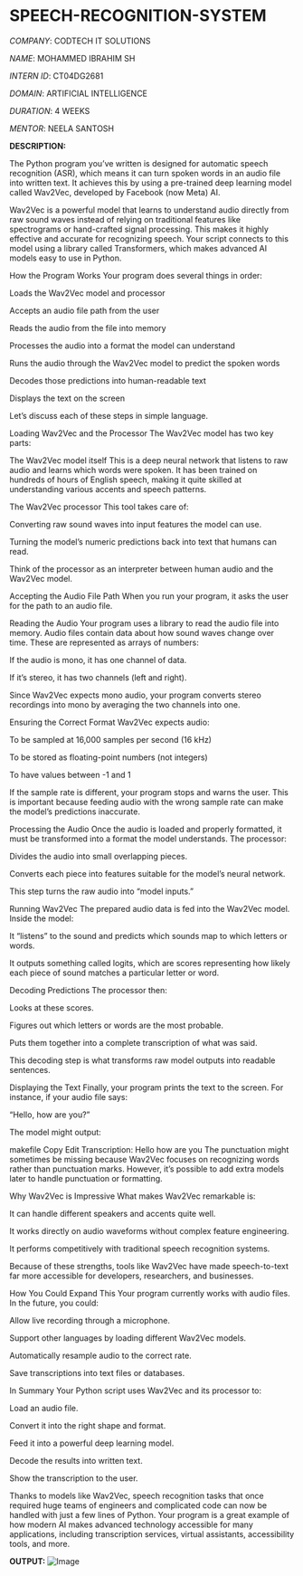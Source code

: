 # SPEECH-RECOGNITION-SYSTEM

*COMPANY*: CODTECH IT SOLUTIONS

*NAME*: MOHAMMED IBRAHIM SH

*INTERN ID*: CT04DG2681

*DOMAIN*: ARTIFICIAL INTELLIGENCE

*DURATION*: 4 WEEKS

*MENTOR*: NEELA SANTOSH

**DESCRIPTION:**

The Python program you’ve written is designed for automatic speech recognition (ASR), which means it can turn spoken words in an audio file into written text. It achieves this by using a pre-trained deep learning model called Wav2Vec, developed by Facebook (now Meta) AI.

Wav2Vec is a powerful model that learns to understand audio directly from raw sound waves instead of relying on traditional features like spectrograms or hand-crafted signal processing. This makes it highly effective and accurate for recognizing speech. Your script connects to this model using a library called Transformers, which makes advanced AI models easy to use in Python.

How the Program Works
Your program does several things in order:

Loads the Wav2Vec model and processor

Accepts an audio file path from the user

Reads the audio from the file into memory

Processes the audio into a format the model can understand

Runs the audio through the Wav2Vec model to predict the spoken words

Decodes those predictions into human-readable text

Displays the text on the screen

Let’s discuss each of these steps in simple language.

Loading Wav2Vec and the Processor
The Wav2Vec model has two key parts:

The Wav2Vec model itself
This is a deep neural network that listens to raw audio and learns which words were spoken. It has been trained on hundreds of hours of English speech, making it quite skilled at understanding various accents and speech patterns.

The Wav2Vec processor
This tool takes care of:

Converting raw sound waves into input features the model can use.

Turning the model’s numeric predictions back into text that humans can read.

Think of the processor as an interpreter between human audio and the Wav2Vec model.

Accepting the Audio File Path
When you run your program, it asks the user for the path to an audio file.

Reading the Audio
Your program uses a library to read the audio file into memory. Audio files contain data about how sound waves change over time. These are represented as arrays of numbers:

If the audio is mono, it has one channel of data.

If it’s stereo, it has two channels (left and right).

Since Wav2Vec expects mono audio, your program converts stereo recordings into mono by averaging the two channels into one.

Ensuring the Correct Format
Wav2Vec expects audio:

To be sampled at 16,000 samples per second (16 kHz)

To be stored as floating-point numbers (not integers)

To have values between -1 and 1

If the sample rate is different, your program stops and warns the user. This is important because feeding audio with the wrong sample rate can make the model’s predictions inaccurate.

Processing the Audio
Once the audio is loaded and properly formatted, it must be transformed into a format the model understands. The processor:

Divides the audio into small overlapping pieces.

Converts each piece into features suitable for the model’s neural network.

This step turns the raw audio into “model inputs.”

Running Wav2Vec
The prepared audio data is fed into the Wav2Vec model. Inside the model:

It “listens” to the sound and predicts which sounds map to which letters or words.

It outputs something called logits, which are scores representing how likely each piece of sound matches a particular letter or word.

Decoding Predictions
The processor then:

Looks at these scores.

Figures out which letters or words are the most probable.

Puts them together into a complete transcription of what was said.

This decoding step is what transforms raw model outputs into readable sentences.

Displaying the Text
Finally, your program prints the text to the screen. For instance, if your audio file says:

“Hello, how are you?”

The model might output:

makefile
Copy
Edit
Transcription: Hello how are you
The punctuation might sometimes be missing because Wav2Vec focuses on recognizing words rather than punctuation marks. However, it’s possible to add extra models later to handle punctuation or formatting.

Why Wav2Vec is Impressive
What makes Wav2Vec remarkable is:

It can handle different speakers and accents quite well.

It works directly on audio waveforms without complex feature engineering.

It performs competitively with traditional speech recognition systems.

Because of these strengths, tools like Wav2Vec have made speech-to-text far more accessible for developers, researchers, and businesses.

How You Could Expand This
Your program currently works with audio files. In the future, you could:

Allow live recording through a microphone.

Support other languages by loading different Wav2Vec models.

Automatically resample audio to the correct rate.

Save transcriptions into text files or databases.

In Summary
Your Python script uses Wav2Vec and its processor to:

Load an audio file.

Convert it into the right shape and format.

Feed it into a powerful deep learning model.

Decode the results into written text.

Show the transcription to the user.

Thanks to models like Wav2Vec, speech recognition tasks that once required huge teams of engineers and complicated code can now be handled with just a few lines of Python. Your program is a great example of how modern AI makes advanced technology accessible for many applications, including transcription services, virtual assistants, accessibility tools, and more.

**OUTPUT:** ![Image](https://github.com/user-attachments/assets/35935ebe-d538-4950-ac4c-35d9d053fcf3)
